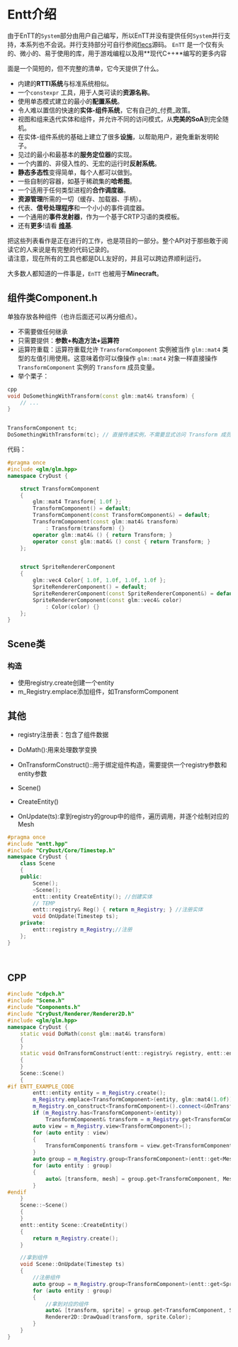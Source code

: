 
# Entt介绍
由于EnTT的`System`部分由用户自己编写，所以EnTT并没有提供任何`System`并行支持，本系列也不会说。并行支持部分可自行参阅[flecs](https://github.com/SanderMertens/flecs)源码。
`EnTT` 是一个仅有头的、微小的、易于使用的库，用于游戏编程以及用**现代C++**编写的更多内容

面是一个简短的，但不完整的清单，它今天提供了什么。

- 内建的**RTTI系统**与标准系统相似。
- 一个`constexpr` 工具，用于人类可读的**资源名称**。
- 使用单态模式建立的最小的**配置系统**。
- 令人难以置信的快速的**实体-组件系统**，它有自己的_付费_政策。
- 视图和组来迭代实体和组件，并允许不同的访问模式，从**完美的SoA**到完全随机。
- 在实体-组件系统的基础上建立了很多**设施**，以帮助用户，避免重新发明轮子。
- 见过的最小和最基本的**服务定位器**的实现。
- 一个内置的、非侵入性的、无宏的运行时**反射系统**。
- **静态多态性**变得简单，每个人都可以做到。
- 一些自制的容器，如基于稀疏集的**哈希图**。
- 一个适用于任何类型进程的**合作调度器**。
- **资源管理**所需的一切（缓存、加载器、手柄）。
- 代表、**信号处理程序**和一个小小的事件调度器。
- 一个通用的**事件发射器**，作为一个基于CRTP习语的类模板。
- 还有**更多**!请看 [**维基**](https://link.juejin.cn?target=https%3A%2F%2Fgithub.com%2Fskypjack%2Fentt%2Fwiki "https://github.com/skypjack/entt/wiki").

把这些列表看作是正在进行的工作，也是项目的一部分。整个API对于那些敢于阅读它的人来说是有完整的代码记录的。  
请注意，现在所有的工具也都是DLL友好的，并且可以跨边界顺利运行。

大多数人都知道的一件事是，`EnTT` 也被用于**Minecraft**。

## 组件类Component.h
单独存放各种组件（也许后面还可以再分细点）。
* 不需要做任何继承
* 只需要提供：**参数+构造方法+运算符**
* 运算符重载：运算符重载允许 `TransformComponent` 实例被当作 `glm::mat4` 类型的左值引用使用。这意味着你可以像操作 `glm::mat4` 对象一样直接操作 `TransformComponent` 实例的 `Transform` 成员变量。
* 举个栗子：
```c++
cpp
void DoSomethingWithTransform(const glm::mat4& transform) {
    // ...
}


TransformComponent tc;
DoSomethingWithTransform(tc); // 直接传递实例，不需要显式访问 Transform 成员变量


```
代码：
```c++
#pragma once
#include <glm/glm.hpp>
namespace CryDust {

	struct TransformComponent
	{
		glm::mat4 Transform{ 1.0f };
		TransformComponent() = default;
		TransformComponent(const TransformComponent&) = default;
		TransformComponent(const glm::mat4& transform) 
			: Transform(transform) {}
		operator glm::mat4& () { return Transform; }
		operator const glm::mat4& () const { return Transform; }
	};


	struct SpriteRendererComponent
	{
		glm::vec4 Color{ 1.0f, 1.0f, 1.0f, 1.0f };
		SpriteRendererComponent() = default;
		SpriteRendererComponent(const SpriteRendererComponent&) = default;
		SpriteRendererComponent(const glm::vec4& color)
			: Color(color) {}
	};
}
```
## Scene类
### 构造
* 使用registry.create创建一个entity
* m_Registry.emplace添加组件，如TransformComponent

## 其他
* registry注册表：包含了组件数据

* DoMath():用来处理数学变换
* OnTransformConstruct()::用于绑定组件构造，需要提供一个registry参数和entity参数
* Scene()
* CreateEntity()
* OnUpdate(ts):拿到registry的group中的组件，遍历调用，并逐个绘制对应的Mesh
```c++
#pragma once
#include "entt.hpp"
#include "CryDust/Core/Timestep.h"
namespace CryDust {
	class Scene
	{
	public:
		Scene();
		~Scene();
		entt::entity CreateEntity(); //创建实体
		// TEMP
		entt::registry& Reg() { return m_Registry; } //注册实体
		void OnUpdate(Timestep ts);
	private:
		entt::registry m_Registry;//注册
	};
}

  
```
## CPP
```c++
#include "cdpch.h"
#include "Scene.h"
#include "Components.h"
#include "CryDust/Renderer/Renderer2D.h"
#include <glm/glm.hpp>
namespace CryDust {
	static void DoMath(const glm::mat4& transform)
	{
	}
	static void OnTransformConstruct(entt::registry& registry, entt::entity entity)
	{
	}
	Scene::Scene()
	{
#if ENTT_EXAMPLE_CODE
		entt::entity entity = m_Registry.create();
		m_Registry.emplace<TransformComponent>(entity, glm::mat4(1.0f));
		m_Registry.on_construct<TransformComponent>().connect<&OnTransformConstruct>();
		if (m_Registry.has<TransformComponent>(entity))
			TransformComponent& transform = m_Registry.get<TransformComponent>(entity);
		auto view = m_Registry.view<TransformComponent>();
		for (auto entity : view)
		{
			TransformComponent& transform = view.get<TransformComponent>(entity);
		}
		auto group = m_Registry.group<TransformComponent>(entt::get<MeshComponent>);
		for (auto entity : group)
		{
			auto& [transform, mesh] = group.get<TransformComponent, MeshComponent>(entity);
		}
#endif
	}
	Scene::~Scene()
	{
	}
	entt::entity Scene::CreateEntity()
	{
		return m_Registry.create();
	}

	//拿到组件
	void Scene::OnUpdate(Timestep ts)
	{
		//注册组件
		auto group = m_Registry.group<TransformComponent>(entt::get<SpriteRendererComponent>);
		for (auto entity : group)
		{
			//拿到对应的组件
			auto& [transform, sprite] = group.get<TransformComponent, SpriteRendererComponent>(entity);
			Renderer2D::DrawQuad(transform, sprite.Color);
		}
	}
}
```